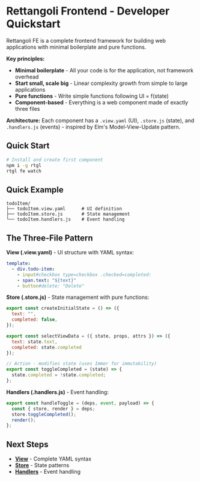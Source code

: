 # Rettangoli Frontend - Developer Quickstart

Rettangoli FE is a complete frontend framework for building web applications with minimal boilerplate and pure functions.

**Key principles:**
- **Minimal boilerplate** - All your code is for the application, not framework overhead
- **Start small, scale big** - Linear complexity growth from simple to large applications
- **Pure functions** - Write simple functions following UI = f(state)
- **Component-based** - Everything is a web component made of exactly three files

**Architecture:** Each component has a `.view.yaml` (UI), `.store.js` (state), and `.handlers.js` (events) - inspired by Elm's Model-View-Update pattern.

## Quick Start

```bash
# Install and create first component
npm i -g rtgl
rtgl fe watch
```

## Quick Example

```
todoItem/
├── todoItem.view.yaml      # UI definition
├── todoItem.store.js       # State management  
└── todoItem.handlers.js    # Event handling
```

## The Three-File Pattern

**View (.view.yaml)** - UI structure with YAML syntax:
```yaml
template:
  - div.todo-item:
    - input#checkbox type=checkbox .checked=completed:
    - span.text: "${text}"
    - button#delete: "Delete"
```

**Store (.store.js)** - State management with pure functions:
```js
export const createInitialState = () => ({
  text: "",
  completed: false,
});

export const selectViewData = ({ state, props, attrs }) => ({
  text: state.text,
  completed: state.completed
});

// Action - modifies state (uses Immer for immutability)
export const toggleCompleted = (state) => {
  state.completed = !state.completed;
};
```

**Handlers (.handlers.js)** - Event handling:
```js
export const handleToggle = (deps, event, payload) => {
  const { store, render } = deps;
  store.toggleCompleted();
  render();
};
```

## Next Steps

- **[View](./view.md)** - Complete YAML syntax
- **[Store](./store.md)** - State patterns
- **[Handlers](./handlers.md)** - Event handling

